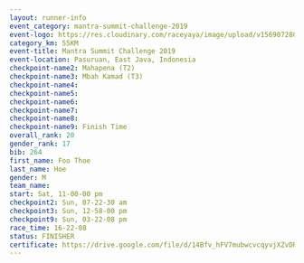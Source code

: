 ```yaml
---
layout: runner-info 
event_category: mantra-summit-challenge-2019 
event-logo: https://res.cloudinary.com/raceyaya/image/upload/v1569072809/logo/mantra-image_segrbx.jpg
category_km: 55KM 
event-title: Mantra Summit Challenge 2019 
event-location: Pasuruan, East Java, Indonesia 
checkpoint-name2: Mahapena (T2) 
checkpoint-name3: Mbah Kamad (T3) 
checkpoint-name4: 
checkpoint-name5: 
checkpoint-name6: 
checkpoint-name7: 
checkpoint-name8: 
checkpoint-name9: Finish Time
overall_rank: 20
gender_rank: 17
bib: 264
first_name: Foo Thoe
last_name: Hoe
gender: M
team_name: 
start: Sat, 11-00-00 pm
checkpoint2: Sun, 07-22-30 am
checkpoint3: Sun, 12-58-00 pm
checkpoint9: Sun, 03-22-08 pm
race_time: 16-22-08
status: FINISHER
certificate: https://drive.google.com/file/d/14Bfv_hFV7mubwcvcqyvjXZvDRrtTZEg5/view?usp=sharing
---
```

